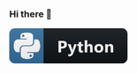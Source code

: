### Hi there 👋


 <a href="#">
    <img src="pythonBadge.svg" alt="example badge" style="vertical-align:top margin:6px 4px">
  </a>  
  
<!--
**Ma-rachl/Ma-rachl** is a ✨ _special_ ✨ repository because its `README.md` (this file) appears on your GitHub profile.

Here are some ideas to get you started:

- 🔭 I’m currently working on ...
- 🌱 I’m currently learning ...
- 👯 I’m looking to collaborate on ...
- 🤔 I’m looking for help with ...
- 💬 Ask me about ...
- 📫 How to reach me: ...
- 😄 Pronouns: ...
- ⚡ Fun fact: ...
-->
